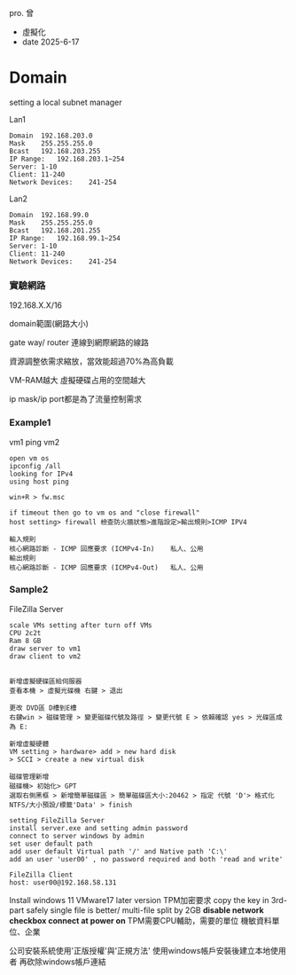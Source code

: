 pro. 曾
- 虛擬化
- date 2025-6-17

# Domain
setting a local subnet manager

Lan1
```
Domain  192.168.203.0
Mask    255.255.255.0
Bcast   192.168.203.255
IP Range:   192.168.203.1~254
Server: 1-10
Client: 11-240
Network Devices:    241-254
```
Lan2
```
Domain  192.168.99.0
Mask    255.255.255.0
Bcast   192.168.201.255
IP Range:   192.168.99.1~254
Server: 1-10
Client: 11-240
Network Devices:    241-254
```

### 實驗網路
192.168.X.X/16

domain範圍(網路大小)

gate way/ router 連線到網際網路的線路

資源調整依需求縮放，當效能超過70%為高負載

VM-RAM越大 虛擬硬碟占用的空間越大

ip mask/ip port都是為了流量控制需求

### Example1
vm1 ping vm2 

``` 
open vm os 
ipconfig /all
looking for IPv4
using host ping

win+R > fw.msc

if timeout then go to vm os and "close firewall"
host setting> firewall 檢查防火牆狀態>進階設定>輸出規則>ICMP IPV4

輸入規則
核心網路診斷 - ICMP 回應要求 (ICMPv4-In)    私人、公用
輸出規則
核心網路診斷 - ICMP 回應要求 (ICMPv4-Out)   私人、公用
``` 

### Sample2 
FileZilla Server
```
scale VMs setting after turn off VMs
CPU 2c2t 
Ram 8 GB
draw server to vm1 
draw client to vm2


新增虛擬硬碟區給伺服器
查看本機 > 虛擬光碟機 右鍵 > 退出

更改 DVD區 D槽到E槽
右鍵win > 磁碟管理 > 變更磁碟代號及路徑 > 變更代號 E > 依賴確認 yes > 光碟區成為 E:

新增虛擬硬體
VM setting > hardware> add > new hard disk
> SCCI > create a new virtual disk

磁碟管理新增
磁碟機> 初始化> GPT
選取右側黑框 > 新增簡單磁碟區 > 簡單磁碟區大小:20462 > 指定 代號 'D'> 格式化 NTFS/大小預設/標籤'Data' > finish

setting FileZilla Server
install server.exe and setting admin password
connect to server windows by admin
set user default path 
add user default Virtual path '/' and Native path 'C:\'
add an user 'user00' , no password required and both 'read and write'

FileZilla Client
host: user00@192.168.58.131
```
 

Install windows 11
VMware17 later version
TPM加密要求
copy the key in 3rd-part safely
single file is better/ multi-file split by 2GB 
**disable network checkbox  connect at power on**
TPM需要CPU輔助，需要的單位 機敏資料單位、企業

公司安裝系統使用'正版授權'與'正規方法'
使用windows帳戶安裝後建立本地使用者 再砍除windows帳戶連結

